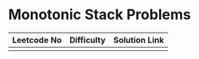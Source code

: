# Monotonic Stack Problems



| Leetcode No | Difficulty | Solution Link |
| :--- | :--- | :--- |
|  |  |  |

